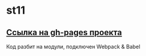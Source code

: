 # st11 
## [Ссылка на gh-pages проекта](https://aoseledec.github.io/st11/)

Код разбит на модули, подключен Webpack & Babel

